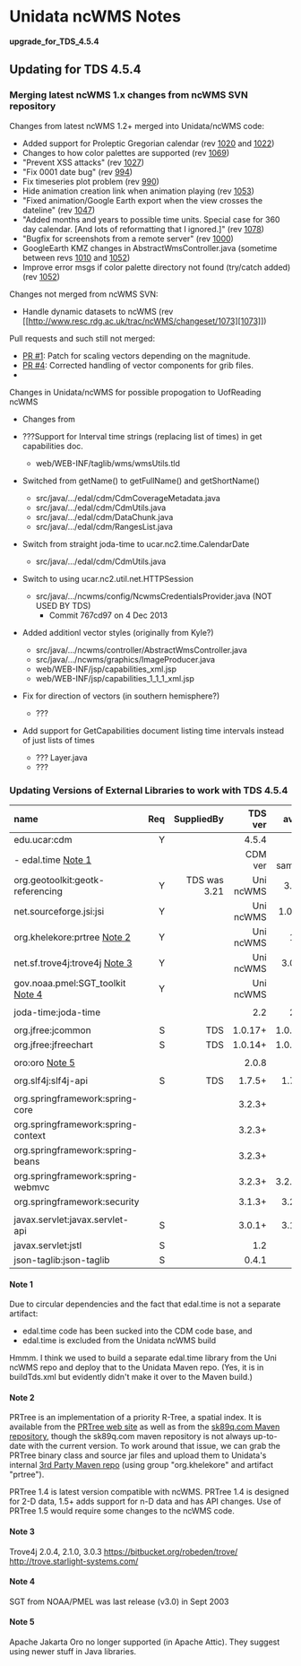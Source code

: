 # Unidata ncWMS Notes

**upgrade_for_TDS_4.5.4**


## Updating for TDS 4.5.4

### Merging latest ncWMS 1.x changes from ncWMS SVN repository

Changes from latest ncWMS 1.2+ merged into Unidata/ncWMS code:

- Added support for Proleptic Gregorian calendar (rev [1020](http://www.resc.rdg.ac.uk/trac/ncWMS/changeset/1020) and [1022](http://www.resc.rdg.ac.uk/trac/ncWMS/changeset/1022))
- Changes to how color palettes are supported (rev [1069](http://www.resc.rdg.ac.uk/trac/ncWMS/changeset/1069))
- "Prevent XSS attacks" (rev [1027](http://www.resc.rdg.ac.uk/trac/ncWMS/changeset/1027))
- "Fix 0001 date bug" (rev [994](http://www.resc.rdg.ac.uk/trac/ncWMS/changeset/994))
- Fix timeseries plot problem (rev [990](http://www.resc.rdg.ac.uk/trac/ncWMS/changeset/990))
- Hide animation creation link when animation playing (rev [1053](http://www.resc.rdg.ac.uk/trac/ncWMS/changeset/1053))
- "Fixed animation/Google Earth export when the view crosses the dateline" (rev [1047](http://www.resc.rdg.ac.uk/trac/ncWMS/changeset/1047))
- "Added months and years to possible time units. Special case for 360 day calendar. [And lots of reformatting that I ignored.]" (rev [1078](http://www.resc.rdg.ac.uk/trac/ncWMS/changeset/1078))
- "Bugfix for screenshots from a remote server" (rev [1000](http://www.resc.rdg.ac.uk/trac/ncWMS/changeset/1000))
- GoogleEarth KMZ changes in AbstractWmsController.java (sometime between revs [1010](http://www.resc.rdg.ac.uk/trac/ncWMS/changeset/1010) and [1052](http://www.resc.rdg.ac.uk/trac/ncWMS/changeset/1052))
- Improve error msgs if color palette directory not found (try/catch added) (rev [1052](http://www.resc.rdg.ac.uk/trac/ncWMS/changeset/1052))

Changes not merged from ncWMS SVN:

- Handle dynamic datasets to ncWMS (rev [[http://www.resc.rdg.ac.uk/trac/ncWMS/changeset/1073][1073]])

Pull requests and such still not merged:

- [PR #1](https://github.com/Unidata/ncWMS/pull/1):
  Patch for scaling vectors depending on the magnitude.
- [PR #4](https://github.com/Unidata/ncWMS/pull/4):
  Corrected handling of vector components for grib files.
-

Changes in Unidata/ncWMS for possible propogation to UofReading ncWMS

- Changes from
- ???Support for Interval time strings (replacing list of times) in get capabilities doc.
  - web/WEB-INF/taglib/wms/wmsUtils.tld

- Switched from getName() to getFullName() and getShortName()
  - src/java/.../edal/cdm/CdmCoverageMetadata.java
  - src/java/.../edal/cdm/CdmUtils.java
  - src/java/.../edal/cdm/DataChunk.java
  - src/java/.../edal/cdm/RangesList.java
- Switch from straight joda-time to ucar.nc2.time.CalendarDate
  - src/java/.../edal/cdm/CdmUtils.java
- Switch to using ucar.nc2.util.net.HTTPSession
  - src/java/.../ncwms/config/NcwmsCredentialsProvider.java (NOT USED BY TDS)
    - Commit 767cd97 on 4 Dec 2013
- Added additionl vector styles (originally from Kyle?)
  - src/java/.../ncwms/controller/AbstractWmsController.java
  - src/java/.../ncwms/graphics/ImageProducer.java
  - web/WEB-INF/jsp/capabilities_xml.jsp
  - web/WEB-INF/jsp/capabilities_1_1_1_xml.jsp
- Fix for direction of vectors (in southern hemisphere?)
  - ???
- Add support for GetCapabilities document listing time intervals instead of just lists of times
  - ??? Layer.java
  - ???

### Updating Versions of External Libraries to work with TDS 4.5.4

| name                               | Req | SuppliedBy   |   TDS ver |  avail | Uni ncWMS | ncWMS ver |
|:-------------------------------|-----:|--------------:|-----------:|--------:|-----------:|-----------:|
| edu.ucar:cdm                       | Y   |              |     4.5.4 |        |     4.5.4 |     4.5.3 |
| - edal.time               [Note 1](#Note_1) |     |              |   CDM ver | ?same? |   CDM ver | ncWMS ver |
| org.geotoolkit:geotk-referencing   | Y   | TDS was 3.21 | Uni ncWMS |   3.21 |      3.21 |      3.17 |
| net.sourceforge.jsi:jsi            | Y   |              | Uni ncWMS |  1.0b8 |     1.0b8 |     1.0b6 |
| org.khelekore:prtree      [Note 2](#Note_2) | Y   |              | Uni ncWMS |    1.7 |       1.4 |       1.4 |
| net.sf.trove4j:trove4j    [Note 3](#Note_3) | Y   |              | Uni ncWMS |  3.0.3 |     2.1.0 |     2.0.2 |
| gov.noaa.pmel:SGT_toolkit [Note 4](#Note_4) | Y   |              | Uni ncWMS |      - |       3.0 |       3.0 |
|                                    |     |              |           |        |           |           |
| joda-time:joda-time                |     |              |       2.2 |    2.6 |       2.2 |       2.2 |
|                                    |     |              |           |        |           |           |
| org.jfree:jcommon                  | S   | TDS          |   1.0.17+ | 1.0.23 |    1.0.23 |    1.0.16 |
| org.jfree:jfreechart               | S   | TDS          |   1.0.14+ | 1.0.19 |    1.0.19 |    1.0.13 |
|                                    |     |              |           |        |           |           |
| oro:oro                   [Note 5](#Note_5) |     |              |     2.0.8 |      - |     2.0.8 |     2.0.8 |
|                                    |     |              |           |        |           |           |
| org.slf4j:slf4j-api                | S   | TDS          |    1.7.5+ |  1.7.7 |     1.7.7 |     1.5.6 |
|                                    |     |              |           |        |           |           |
| org.springframework:spring-core    |     |              |    3.2.3+ |        |         - |         - |
| org.springframework:spring-context |     |              |    3.2.3+ |        |         - |         - |
| org.springframework:spring-beans   |     |              |    3.2.3+ |        |         - |         - |
| org.springframework:spring-webmvc  |     |              |    3.2.3+ | 3.2.12 |    3.2.12 |       2.5 |
| org.springframework:security       |     |              |    3.1.3+ |  3.2.5 |         - |         - |
|                                    |     |              |           |        |           |           |
| javax.servlet:javax.servlet-api    | S   |              |    3.0.1+ |  3.1.0 |     3.1.0 |       2.4 |
| javax.servlet:jstl                 | S   |              |       1.2 |      - |       1.2 |       1.2 |
| json-taglib:json-taglib            | S   |              |     0.4.1 |      - |     0.4.1 |     0.4.1 |

####  <a name="Note_1"></a>Note 1

Due to circular dependencies and the fact that edal.time is not a separate artifact:

- edal.time code has been sucked into the CDM code base, and
- edal.time is excluded from the Unidata ncWMS build

Hmmm. I think we used to build a separate edal.time library from the Uni
ncWMS repo and deploy that to the Unidata Maven repo. (Yes, it is in
buildTds.xml but evidently didn't make it over to the Maven build.)

#### <a name="Note_2"></a> Note 2
 
PRTree is an implementation of a priority R-Tree, a spatial index.
It is available from the [PRTree web site][PRTree] as well as from the [sk89q.com
Maven repository][PRTree_mvn], though the sk89q.com maven repository is not always
up-to-date with the current version. To work around that issue, we can
grab the PRTree binary class and source jar files and upload them to
Unidata's internal [3rd Party Maven repo][Unidata-3rd-party]
(using group "org.khelekore" and artifact "prtree").

PRTree 1.4 is latest version compatible with ncWMS. PRTree 1.4 is designed
for 2-D data, 1.5+ adds support for n-D data and has API changes. Use of
PRTree 1.5 would require some changes to the ncWMS code.

#### <a name="Note_3"></a> Note 3
Trove4j 2.0.4, 2.1.0, 3.0.3
https://bitbucket.org/robeden/trove/
http://trove.starlight-systems.com/

#### <a name="Note_4"></a> Note 4
SGT from NOAA/PMEL was last release (v3.0) in Sept 2003

#### <a name="Note_5"></a> Note 5
Apache Jakarta Oro no longer supported (in Apache Attic).
They suggest using newer stuff in Java libraries.

[TDS]: http://www.unidata.ucar.edu/software/thredds/current/tds

[ncWMS]:   http://www.resc.rdg.ac.uk/trac/ncWMS
[ncWMS_sourceforge]: http://sourceforge.net/projects/ncwms/
[ncWMS_repo_browse]: http://sourceforge.net/p/ncwms/code/HEAD/tree/
[ncWMS_repo_browse_trac]: http://www.resc.rdg.ac.uk/trac/ncWMS/browser

[PRTree]: http://www.khelekore.org/prtree/
[PRTree_mvn]: http://mvn2.sk89q.com/repo/org/khelekore/prtree/1.4/

[Unidata_artifacts_repo]: https://artifacts.unidata.ucar.edu
[Unidata_snapshots]: https://artifacts.unidata.ucar.edu/content/repositories/unidata-snapshots/
[Unidata_releases]: https://artifacts.unidata.ucar.edu/content/repositories/unidata-releases/
[Unidata-3rd-party]: https://artifacts.unidata.ucar.edu/content/repositories/unidata-3rdparty/
